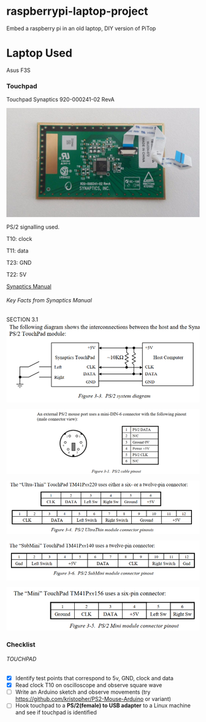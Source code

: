 # raspberrypi-laptop-project
Embed a raspberry pi in an old laptop, DIY version of PiTop

# Laptop Used
Asus F3S

### Touchpad

Touchpad Synaptics 920-000241-02 RevA

![Touchpad synaptics](https://github.com/microcontrollersig/raspberrypi-laptop-project/raw/master/touchpad-synaptics-920-000241-02.jpg)

PS/2 signalling used.



T10: clock

T11: data

T23: GND

T22: 5V

[Synaptics Manual](https://github.com/telmich/gpm/blob/master/doc/specs/synaptics/www.synaptics.com/decaf/utilities/ACF126.pdf)

###### Key Facts from Synaptics Manual 

SECTION 3.1
![PS/2 System diagram](https://github.com/microcontrollersig/raspberrypi-laptop-project/blob/master/ps2systemdiagram.png)

![PS/2 Cable Pinout](https://github.com/microcontrollersig/raspberrypi-laptop-project/raw/master/ps2cablepinout.png)

![PS/2 ultra thin connector](https://github.com/microcontrollersig/raspberrypi-laptop-project/raw/master/ps2ultrathinconnector.png)

![PS/2 submini connector](https://github.com/microcontrollersig/raspberrypi-laptop-project/blob/master/ps2subminiconnector.png)

![PS/2 Mini Module Connector](https://github.com/microcontrollersig/raspberrypi-laptop-project/blob/master/ps2minimoduleconnector.png)

### Checklist

###### TOUCHPAD

- [x] Identify test points that correspond to 5v, GND, clock and data
- [x] Read clock T10 on oscilloscope and observe square wave
- [ ] Write an Arduino sketch and observe movements (try https://github.com/kristopher/PS2-Mouse-Arduino or variant)
- [ ] Hook touchpad to a **PS/2(female) to USB adapter** to a Linux machine and see if touchpad is identified
